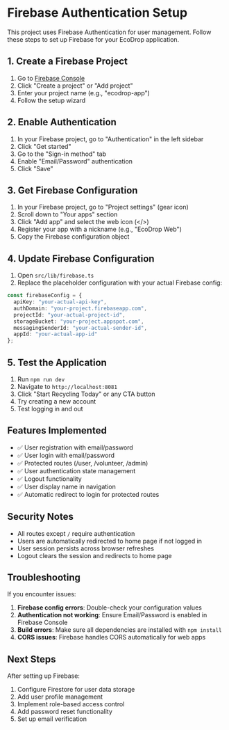 # Firebase Authentication Setup

This project uses Firebase Authentication for user management. Follow these steps to set up Firebase for your EcoDrop application.

## 1. Create a Firebase Project

1. Go to [Firebase Console](https://console.firebase.google.com/)
2. Click "Create a project" or "Add project"
3. Enter your project name (e.g., "ecodrop-app")
4. Follow the setup wizard

## 2. Enable Authentication

1. In your Firebase project, go to "Authentication" in the left sidebar
2. Click "Get started"
3. Go to the "Sign-in method" tab
4. Enable "Email/Password" authentication
5. Click "Save"

## 3. Get Firebase Configuration

1. In your Firebase project, go to "Project settings" (gear icon)
2. Scroll down to "Your apps" section
3. Click "Add app" and select the web icon (</>)
4. Register your app with a nickname (e.g., "EcoDrop Web")
5. Copy the Firebase configuration object

## 4. Update Firebase Configuration

1. Open `src/lib/firebase.ts`
2. Replace the placeholder configuration with your actual Firebase config:

```typescript
const firebaseConfig = {
  apiKey: "your-actual-api-key",
  authDomain: "your-project.firebaseapp.com",
  projectId: "your-actual-project-id",
  storageBucket: "your-project.appspot.com",
  messagingSenderId: "your-actual-sender-id",
  appId: "your-actual-app-id"
};
```

## 5. Test the Application

1. Run `npm run dev`
2. Navigate to `http://localhost:8081`
3. Click "Start Recycling Today" or any CTA button
4. Try creating a new account
5. Test logging in and out

## Features Implemented

- ✅ User registration with email/password
- ✅ User login with email/password
- ✅ Protected routes (/user, /volunteer, /admin)
- ✅ User authentication state management
- ✅ Logout functionality
- ✅ User display name in navigation
- ✅ Automatic redirect to login for protected routes

## Security Notes

- All routes except `/` require authentication
- Users are automatically redirected to home page if not logged in
- User session persists across browser refreshes
- Logout clears the session and redirects to home page

## Troubleshooting

If you encounter issues:

1. **Firebase config errors**: Double-check your configuration values
2. **Authentication not working**: Ensure Email/Password is enabled in Firebase Console
3. **Build errors**: Make sure all dependencies are installed with `npm install`
4. **CORS issues**: Firebase handles CORS automatically for web apps

## Next Steps

After setting up Firebase:

1. Configure Firestore for user data storage
2. Add user profile management
3. Implement role-based access control
4. Add password reset functionality
5. Set up email verification
